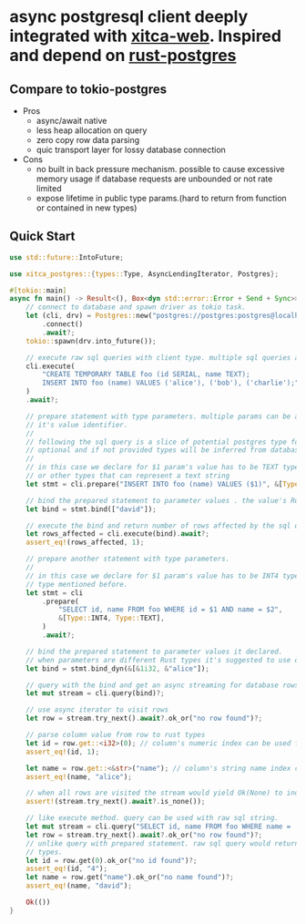 # async postgresql client deeply integrated with [xitca-web](https://github.com/HFQR/xitca-web). Inspired and depend on [rust-postgres](https://github.com/sfackler/rust-postgres)

## Compare to tokio-postgres
- Pros
    - async/await native
    - less heap allocation on query
    - zero copy row data parsing
    - quic transport layer for lossy database connection
- Cons
    - no built in back pressure mechanism. possible to cause excessive memory usage if database requests are unbounded or not rate limited
    - expose lifetime in public type params.(hard to return from function or contained in new types)

## Quick Start
```rust
use std::future::IntoFuture;

use xitca_postgres::{types::Type, AsyncLendingIterator, Postgres};

#[tokio::main]
async fn main() -> Result<(), Box<dyn std::error::Error + Send + Sync>> {
    // connect to database and spawn driver as tokio task.
    let (cli, drv) = Postgres::new("postgres://postgres:postgres@localhost:5432")
        .connect()
        .await?;
    tokio::spawn(drv.into_future());

    // execute raw sql queries with client type. multiple sql queries are separated by ;
    cli.execute(
        "CREATE TEMPORARY TABLE foo (id SERIAL, name TEXT);
        INSERT INTO foo (name) VALUES ('alice'), ('bob'), ('charlie');",
    )
    .await?;

    // prepare statement with type parameters. multiple params can be annotate as $1, $2 .. $n inside sql string as
    // it's value identifier.
    //
    // following the sql query is a slice of potential postgres type for each param in the same order. the types are
    // optional and if not provided types will be inferred from database.
    //
    // in this case we declare for $1 param's value has to be TEXT type. it's according Rust type can be String/&str
    // or other types that can represent a text string
    let stmt = cli.prepare("INSERT INTO foo (name) VALUES ($1)", &[Type::TEXT]).await?;

    // bind the prepared statement to parameter values . the value's Rust type representation must match the postgres Type we declared.
    let bind = stmt.bind(["david"]);

    // execute the bind and return number of rows affected by the sql query on success.
    let rows_affected = cli.execute(bind).await?;
    assert_eq!(rows_affected, 1);

    // prepare another statement with type parameters.
    //
    // in this case we declare for $1 param's value has to be INT4 type. it's according Rust type representation is i32 and $2 is TEXT
    // type mentioned before.
    let stmt = cli
        .prepare(
            "SELECT id, name FROM foo WHERE id = $1 AND name = $2",
            &[Type::INT4, Type::TEXT],
        )
        .await?;

    // bind the prepared statement to parameter values it declared.
    // when parameters are different Rust types it's suggested to use dynamic binding as following
    let bind = stmt.bind_dyn(&[&1i32, &"alice"]);

    // query with the bind and get an async streaming for database rows on success
    let mut stream = cli.query(bind)?;

    // use async iterator to visit rows
    let row = stream.try_next().await?.ok_or("no row found")?;

    // parse column value from row to rust types
    let id = row.get::<i32>(0); // column's numeric index can be used for slicing the row and parse column.
    assert_eq!(id, 1);

    let name = row.get::<&str>("name"); // column's string name index can be used for parsing too.
    assert_eq!(name, "alice");

    // when all rows are visited the stream would yield Ok(None) to indicate it has ended.
    assert!(stream.try_next().await?.is_none());

    // like execute method. query can be used with raw sql string.
    let mut stream = cli.query("SELECT id, name FROM foo WHERE name = 'david'")?;
    let row = stream.try_next().await?.ok_or("no row found")?;
    // unlike query with prepared statement. raw sql query would return rows that can only be parsed to Rust string
    // types.
    let id = row.get(0).ok_or("no id found")?;
    assert_eq!(id, "4");
    let name = row.get("name").ok_or("no name found")?;
    assert_eq!(name, "david");

    Ok(())
}
```